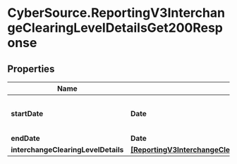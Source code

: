 # CyberSource.ReportingV3InterchangeClearingLevelDetailsGet200Response

## Properties
Name | Type | Description | Notes
------------ | ------------- | ------------- | -------------
**startDate** | **Date** | Valid report Start Date in **ISO 8601 format**. Please refer the following link to know more about ISO 8601 format. - https://xml2rfc.tools.ietf.org/public/rfc/html/rfc3339.html#anchor14  **Example:** - yyyy-MM-dd'T'HH:mm:ss.SSSZZ  | [optional] 
**endDate** | **Date** | Valid report Start Date in **ISO 8601 format**.  | [optional] 
**interchangeClearingLevelDetails** | [**[ReportingV3InterchangeClearingLevelDetailsGet200ResponseInterchangeClearingLevelDetails]**](ReportingV3InterchangeClearingLevelDetailsGet200ResponseInterchangeClearingLevelDetails.md) | List of InterchangeClearingLevelDetail | [optional] 


